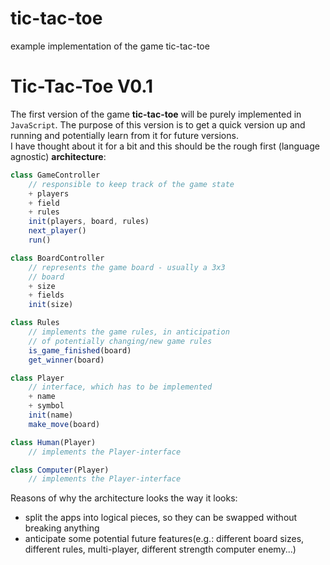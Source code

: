 tic-tac-toe
===========

example implementation of the game tic-tac-toe


# Tic-Tac-Toe V0.1
The first version of the game **tic-tac-toe** will be purely implemented in `JavaScript`. The purpose of this version is to get a quick version up and running and potentially learn from it for future versions.  
I have thought about it for a bit and this should be the rough first (language agnostic) **architecture**:
```javascript
class GameController
    // responsible to keep track of the game state
    + players
    + field
    + rules
    init(players, board, rules)
    next_player()
    run()

class BoardController
    // represents the game board - usually a 3x3
    // board
    + size
    + fields
    init(size)

class Rules
    // implements the game rules, in anticipation 
    // of potentially changing/new game rules
    is_game_finished(board)
    get_winner(board)

class Player
    // interface, which has to be implemented
    + name
    + symbol
    init(name)
    make_move(board)

class Human(Player)
    // implements the Player-interface

class Computer(Player)
    // implements the Player-interface
```

Reasons of why the architecture looks the way it looks:
* split the apps into logical pieces, so they can be swapped without breaking anything
* anticipate some potential future features(e.g.: different board sizes, different rules, multi-player, different strength computer enemy...)
